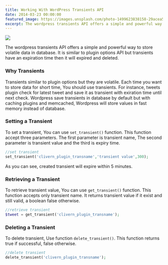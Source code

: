 ```yaml
---
title: Working With WordPress Transients API
date: 2014-03-23 00:00:00
featured_image: https://images.unsplash.com/photo-1499623838158-29acea518eaa?q=5
excerpt: The wordpress transients API offers a simple and powerful way to store volatile data in database. It is similar to plugin options API but transients have an expiration time then it will expired and deleted.
---
```


![](https://images.unsplash.com/photo-1499623838158-29acea518eaa?q=5)

The wordpress transients API offers a simple and powerful way to store volatile data in database. It is similar to plugin options API but transients have an expiration time then it will expired and deleted.

### Why Transients

Transients similar to plugin options but they are volatile. Each time you want to store data for short time, You should use transients. For instance, tweets plugin check for latest tweet and save it as transient with exiration time until next check. Wordpress save transients in database by default but with caching plugins and memcached, Wordpress will store values in fast memory instead of database.

### Setting a Transient

To set a transient, You can use `set_transient()` function. This function accept three parameters. The first parameter is transient name, The second parameter is transient value and the third is expiry time.

```php
//set transient
set_transient('clivern_plugin_transname','transient value',300);
```

As you can see, created transient will expire within 5 minutes.

### Retrieving a Transient

To retrieve transient value, You can use `get_transient()` function. This function accepts only transient name. It returns transient value if it exist and still valid, a boolean false otherwise.

```php
//retrieve transient
$tweet = get_transient('clivern_plugin_transname');
```

### Deleting a Transient

To delete transient, Use function `delete_transient()`. This function returns true if successful, false otherwise.

```php
//delete transient
delete_transient('clivern_plugin_transname');
```